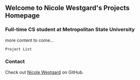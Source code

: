 
## Welcome to Nicole Westgard's Projects Homepage



###  Full-time CS student at Metropolitan State University
more content to come...
 
```markdown
Project List


```





###  Contact

 Check out [Nicole Westgard](https://github.com/westgardN) on GitHub.
